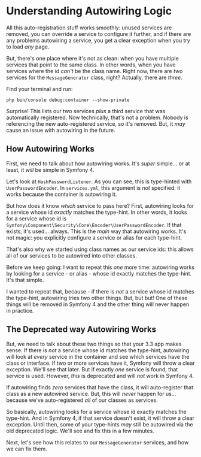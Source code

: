 # Understanding Autowiring Logic

All this auto-registration stuff works smoothly: unused services are removed, you
can override a service to configure it further, and if there are any problems
autowiring a service, you get a clear exception when you try to load *any* page.

But, there's one place where it's not as clean: when you have multiple services
that point to the same class. In other words, when you have services where the id
*can't* be the class name. Right now, there are *two* services for the `MessageGenerator`
class, right? Actually, there are *three*.

Find your terminal and run:

```terminal
php bin/console debug:container --show-private
```

Surprise! This lists our two services *plus* a third service that was automatically
registered. Now technically, that's not a problem. Nobody is referencing the new
auto-registered service, so it's removed. But, it *may* cause an issue with autowiring
in the future.

## How Autowiring Works

First, we need to talk about how autowiring works. It's *super* simple... or at least,
it *will* be simple in Symfony 4.

Let's look at `HashPasswordListener`. As you can see, this is type-hinted with
`UserPasswordEncoder`. In `services.yml`, this argument is *not* specified: it works
because the container is autowiring it.

But how does it know *which* service to pass here? First, autowiring looks for a
service whose id *exactly* matches the type-hint. In other words, it looks for a
service whose id is `Symfony\Component\Security\Core\Encoder\UserPasswordEncoder`.
If that exists, it's used... always. This is the *main* way that autowiring works.
It's not magic: you explicitly configure a service or alias for each type-hint.

That's also why we started using class names as our service ids: this allows all
of our services to be autowired into other classes.

Before we keep going: I want to repeat this *one* more time: autowiring works by
looking for a service - or alias - whose id exactly matches the type-hint. It's
that simple.

I wanted to repeat that, because - if there is *not* a service whose id matches the
type-hint, autowiring tries two other things. But, but but! One of these things
will be removed in Symfony 4 and the other thing will never happen in practice.

## The Deprecated way Autowiring Works

But, we need to talk about these two things so that your 3.3 app makes sense. If
there is *not* a service whose id matches the type-hint, autowiring will look at
*every* service in the container and see which services have the class or interface.
If two or more services have it, Symfony will throw a clear exception. We'll see
that later. But if exactly *one* service is found, that service is used. However,
*this* is deprecated and will *not* work in Symfony 4.

If autowiring finds *zero* services that have the class, it will auto-register that
class as a new autowired service. But, this will *never* happen for us... because
we've auto-registered *all* of our classes as services.

So basically, autowiring looks for a service whose id exactly matches the type-hint.
And in Symfony 4, if that service doesn't exist, it will throw a clear exception.
Until then, some of your type-hints *may* still be autowired via the old deprecated
logic. We'll see and fix this in a few minutes.

Next, let's see how this relates to our `MessageGenerator` services, and how we can
fix them.
